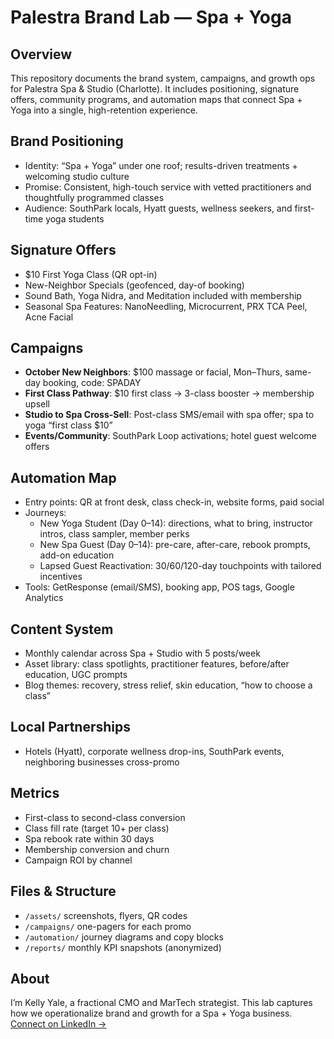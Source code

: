 # Palestra Brand Lab — Spa + Yoga

## Overview
This repository documents the brand system, campaigns, and growth ops for Palestra Spa & Studio (Charlotte). It includes positioning, signature offers, community programs, and automation maps that connect Spa + Yoga into a single, high-retention experience.

## Brand Positioning
- Identity: “Spa + Yoga” under one roof; results-driven treatments + welcoming studio culture
- Promise: Consistent, high-touch service with vetted practitioners and thoughtfully programmed classes
- Audience: SouthPark locals, Hyatt guests, wellness seekers, and first-time yoga students

## Signature Offers
- $10 First Yoga Class (QR opt-in)  
- New-Neighbor Specials (geofenced, day-of booking)  
- Sound Bath, Yoga Nidra, and Meditation included with membership  
- Seasonal Spa Features: NanoNeedling, Microcurrent, PRX TCA Peel, Acne Facial

## Campaigns
- **October New Neighbors**: $100 massage or facial, Mon–Thurs, same-day booking, code: SPADAY  
- **First Class Pathway**: $10 first class → 3-class booster → membership upsell  
- **Studio to Spa Cross-Sell**: Post-class SMS/email with spa offer; spa to yoga “first class $10”  
- **Events/Community**: SouthPark Loop activations; hotel guest welcome offers

## Automation Map
- Entry points: QR at front desk, class check-in, website forms, paid social  
- Journeys:
  - New Yoga Student (Day 0–14): directions, what to bring, instructor intros, class sampler, member perks  
  - New Spa Guest (Day 0–14): pre-care, after-care, rebook prompts, add-on education  
  - Lapsed Guest Reactivation: 30/60/120-day touchpoints with tailored incentives
- Tools: GetResponse (email/SMS), booking app, POS tags, Google Analytics

## Content System
- Monthly calendar across Spa + Studio with 5 posts/week  
- Asset library: class spotlights, practitioner features, before/after education, UGC prompts  
- Blog themes: recovery, stress relief, skin education, “how to choose a class”

## Local Partnerships
- Hotels (Hyatt), corporate wellness drop-ins, SouthPark events, neighboring businesses cross-promo

## Metrics
- First-class to second-class conversion
- Class fill rate (target 10+ per class)
- Spa rebook rate within 30 days
- Membership conversion and churn
- Campaign ROI by channel

## Files & Structure
- `/assets/` screenshots, flyers, QR codes
- `/campaigns/` one-pagers for each promo
- `/automation/` journey diagrams and copy blocks
- `/reports/` monthly KPI snapshots (anonymized)

## About
I’m Kelly Yale, a fractional CMO and MarTech strategist. This lab captures how we operationalize brand and growth for a Spa + Yoga business.
[Connect on LinkedIn →](https://linkedin.com/in/kellyyale)

